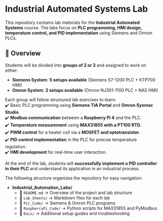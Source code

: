 # Industrial Automated Systems Lab  

This repository contains lab materials for the **Industrial Automated Systems** course. The labs focus on **PLC programming, HMI design, temperature control, and PID implementation** using Siemens and Omron PLCs.  

## 📌 Overview  

Students will be divided into **groups of 2 or 3** and assigned to work on either:  
- **Siemens System**: **5 setups available** (Siemens S7-1200 PLC + KTP700 HMI)  
- **Omron System**: **2 setups available** (Omron NJ301-1100 PLC + NA5 HMI)  

Each group will follow structured lab exercises to learn:  
✔️ Basic PLC programming using **Siemens TIA Portal** and **Omron Sysmac Studio**.  
✔️ **Modbus communication** between a **Raspberry Pi 4** and the PLC.  
✔️ **Temperature measurement** using **MAX31855 with a PT100 RTD**.  
✔️ **PWM control** for a heater coil via a **MOSFET and optotransistor**.  
✔️ **PID control implementation** in the PLC for precise temperature regulation.  
✔️ **HMI development** for real-time user interaction.  

At the end of the lab, students will **successfully implement a PID controller in their PLC** and understand its application in an industrial process.  

The following structure organizes the repository for easy navigation:  

- **Industrial_Automation_Labs/**  
  - 📄 `README.md` → Overview of the project and lab structure  
  - 📂 `Lab_Sheets/` → Markdown files for each lab  
  - 📂 `PLC_Code/` → Siemens & Omron PLC programs  
  - 📂 `RaspberryPi_Code/` → Python scripts for MAX31855 and PyModbus  
  - 📂 `Docs/` → Additional setup guides and troubleshooting 

